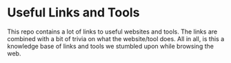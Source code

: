 # Useful Links and Tools

This repo contains a lot of links to useful websites and tools.
The links are combined with a bit of trivia on what the website/tool
does. All in all, is this a knowledge base of links and tools
we stumbled upon while browsing the web.
